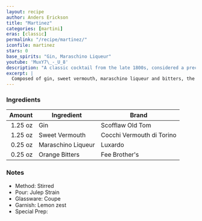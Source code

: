 ```yaml
---
layout: recipe
author: Anders Erickson
title: "Martinez"
categories: [martini]
eras: [classic]
permalink: "/recipe/martinez/"
iconfile: martinez
stars: 0
base_spirits: "Gin, Maraschino Liqueur"
youtube: 'MuxY7\_-_U_8'
description: "A classic cocktail from the late 1800s, considered a precursor to the modern Martini, featuring gin, sweet vermouth, and maraschino liqueur."
excerpt: |
  Composed of gin, sweet vermouth, maraschino liqueur and bitters, the classic Martinez cocktail dates back to the late 1800s.
---
```


### Ingredients

|  Amount | Ingredient         | Brand                     |
| ------: | ------------------ | ------------------------- |
| 1.25 oz | Gin                | Scofflaw Old Tom          |
| 1.25 oz | Sweet Vermouth     | Cocchi Vermouth di Torino |
| 0.25 oz | Maraschino Liqueur | Luxardo                   |
| 0.25 oz | Orange Bitters     | Fee Brother's             |

### Notes

- Method: Stirred
- Pour: Julep Strain
- Glassware: Coupe
- Garnish: Lemon zest
- Special Prep:
